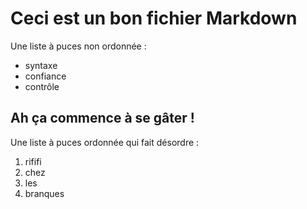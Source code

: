 # Ceci est un bon fichier Markdown

Une liste à puces non ordonnée :

- syntaxe
- confiance
- contrôle

## Ah ça commence à se gâter !

Une liste à puces ordonnée qui fait désordre :

1. rififi
2. chez
3. les
4. branques
